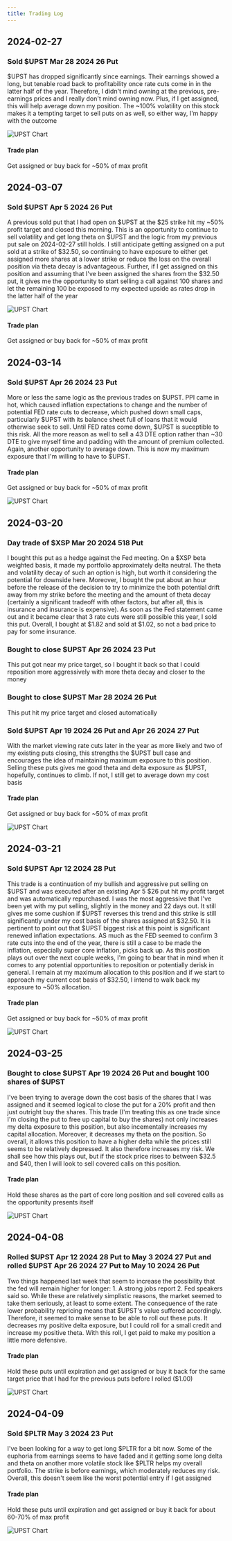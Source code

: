 ```yaml
---
title: Trading Log
---
```


## 2024-02-27

### Sold $UPST Mar 28 2024 26 Put

$UPST has dropped significantly since earnings. Their earnings showed a long, but tenable road back to profitability once rate cuts come in in the latter
half of the year. Therefore, I didn't mind owning at the previous, pre-earnings prices and I really don't mind owning now. Plus, if I get assigned, this will help average down my position. The ~100% volatility on this stock makes it a tempting target to sell puts on as well, so either way, I'm happy with the outcome

![UPST Chart](/trading-log/docs/assets/2024-02-28-upst.png)

#### Trade plan

Get assigned or buy back for ~50% of max profit

## 2024-03-07

### Sold $UPST Apr 5 2024 26 Put

A previous sold put that I had open on $UPST at the $25 strike hit my ~50% profit target and closed this morning. This is an opportunity to continue to sell volatility and get long theta on $UPST and the logic from my previous put sale on 2024-02-27 still holds. I still anticipate getting assigned on a put sold at a strike of $32.50, so continuing to have exposure to either get assigned more shares at a lower strike or reduce the loss on the overall position via theta decay is advantageous. Further, if I get assigned on this position and assuming that I've been assigned the shares from the $32.50 put, it gives me the opportunity to start selling a call against 100 shares and let the remaining 100 be exposed to my expected upside as rates drop in the latter half of the year

![UPST Chart](/trading-log/docs/assets/2024-03-07-upst.png)

#### Trade plan

Get assigned or buy back for ~50% of max profit

## 2024-03-14

### Sold $UPST Apr 26 2024 23 Put

More or less the same logic as the previous trades on $UPST. PPI came in hot, which caused inflation expectations to change and the number of potential FED rate cuts to decrease, which pushed down small caps, particularly $UPST with its balance sheet full of loans that it would otherwise seek to sell. Until FED rates come down, $UPST is suceptible to this risk. All the more reason as well to sell a 43 DTE option rather than ~30 DTE to give myself time and padding with the amount of premium collected. Again, another opportunity to average down. This is now my maximum exposure that I'm willing to have to $UPST.

#### Trade plan

Get assigned or buy back for ~50% of max profit

![UPST Chart](/trading-log/docs/assets/2024-03-14-upst.png)

## 2024-03-20

### Day trade of $XSP Mar 20 2024 518 Put

I bought this put as a hedge against the Fed meeting. On a $XSP beta weighted basis, it made my portfolio approximately delta neutral. The theta and volatility decay of such an option is high, but worth it considering the potential for downside here. Moreover, I bought the put about an hour before the release of the decision to try to minimize the both potential drift away from my strike before the meeting and the amount of theta decay (certainly a significant tradeoff with other factors, but after all, this is insurance and insurance is expensive). As soon as the Fed statement came out and it became clear that 3 rate cuts were still possible this year, I sold this put. Overall, I bought at $1.82 and sold at $1.02, so not a bad price to pay for some insurance.

### Bought to close $UPST Apr 26 2024 23 Put

This put got near my price target, so I bought it back so that I could reposition more aggressively with more theta decay and closer to the money

### Bought to close $UPST Mar 28 2024 26 Put

This put hit my price target and closed automatically

### Sold $UPST Apr 19 2024 26 Put and Apr 26 2024 27 Put

With the market viewing rate cuts later in the year as more likely and two of my existing puts closing, this strengths the $UPST bull case and encourages the idea of maintaining maximum exposure to this position. Selling these puts gives me good theta and delta exposure as $UPST, hopefully, continues to climb. If not, I still get to average down my cost basis

#### Trade plan

Get assigned or buy back for ~50% of max profit

![UPST Chart](/trading-log/docs/assets/2024-03-20-upst.png)

## 2024-03-21

### Sold $UPST Apr 12 2024 28 Put

This trade is a continuation of my bullish and aggressive put selling on $UPST and was executed after an existing Apr 5 $26 put hit my profit target and was automatically repurchased. I was the most aggressive that I've been yet with my put selling, slightly in the money and 22 days out. It still gives me some cushion if $UPST reverses this trend and this strike is still significantly under my cost basis of the shares assigned at $32.50. It is pertinent to point out that $UPST biggest risk at this point is significant renewed inflation expectations. AS much as the FED seemed to confirm 3 rate cuts into the end of the year, there is still a case to be made the inflation, especially super core inflation, picks back up. As this position plays out over the next couple weeks, I'm going to bear that in mind when it comes to any potential opportunities to reposition or potentially derisk in general. I remain at my maximum allocation to this position and if we start to approach my current cost basis of $32.50, I intend to walk back my exposure to ~50% allocation.

#### Trade plan

Get assigned or buy back for ~50% of max profit

![UPST Chart](/trading-log/docs/assets/2024-03-21-upst.png)

## 2024-03-25

### Bought to close $UPST Apr 19 2024 26 Put and bought 100 shares of $UPST

I've been trying to average down the cost basis of the shares that I was assigned and it seemed logical to close the put for a 20% profit and then just outright buy the shares. This trade (I'm treating this as one trade since I'm closing the put to free up capital to buy the shares) not only increases my delta exposure to this position, but also incementally increases my capital allocation. Moreover, it decreases my theta on the position. So overall, it allows this position to have a higher delta while the prices still seems to be relatively depressed. It also therefore increases my risk. We shall see how this plays out, but if the stock price rises to between $32.5 and $40, then I will look to sell covered calls on this position.

#### Trade plan

Hold these shares as the part of core long position and sell covered calls as the opportunity presents itself

![UPST Chart](/trading-log/docs/assets/2024-03-25-upst.png)

## 2024-04-08

### Rolled $UPST Apr 12 2024 28 Put to May 3 2024 27 Put and rolled $UPST Apr 26 2024 27 Put to May 10 2024 26 Put

Two things happened last week that seem to increase the possibility that the fed will remain higher for longer: 1. A strong jobs report 2. Fed speakers said so. While these are relatively simplistic reasons, the market seemed to take them seriously, at least to some extent. The consequence of the rate lower probability repricing means that $UPST's value suffered accordingly. Therefore, it seemed to make sense to be able to roll out these puts. It decreases my positive delta exposure, but I could roll for a small credit and increase my positive theta. With this roll, I get paid to make my position a little more defensive.

#### Trade plan

Hold these puts until expiration and get assigned or buy it back for the same target price that I had for the previous puts before I rolled ($1.00)

![UPST Chart](/trading-log/docs/assets/2024-04-08-upst.png)

## 2024-04-09

### Sold $PLTR May 3 2024 23 Put

I've been looking for a way to get long $PLTR for a bit now. Some of the euphoria from earnings seems to have faded and it getting some long delta and theta on another more volatile stock like $PLTR helps my overall portfolio. The strike is before earnings, which moderately reduces my risk. Overall, this doesn't seem like the worst potential entry if I get assigned

#### Trade plan

Hold these puts until expiration and get assigned or buy it back for about 60-70% of max profit

![UPST Chart](/trading-log/docs/assets/2024-04-09-pltr.png)
